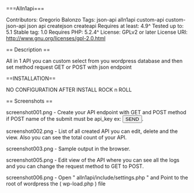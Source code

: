 ===Alln1api===

Contributors: Gregorio Balonzo
Tags: json-api alln1api custom-api custom-json-api json api createjson createapi 
Requires at least: 4.9^
Tested up to: 5.1
Stable tag: 1.0
Requires PHP: 5.2.4^
License: GPLv2 or later
License URI: http://www.gnu.org/licenses/gpl-2.0.html

== Description ==

All in 1 API you can custom select from you wordpress database and then set method 
request GET or POST with json endpoint

==INSTALLATION==

NO CONFIGURATION AFTER INSTALL ROCK n ROLL


== Screenshots ==

screenshot001.png - Create your API endpoint with GET and POST method if POST name of the submit must be api_key
					ex: <input type='submit' name='api_key' value='SEND'>.

screenshot002.png - List of all created API you can edit, delete and the view. Also you can see the total count of 					   your API.

screenshot003.png - Sample output in the browser.

screenshot005.png - Edit view of the API where you can see all the logs and you can change the request method to 				     GET to POST.

screenshot006.png - Open " alln1api/include/settings.php " and Point to the root of wordpress the ( wp-load.php ) file

